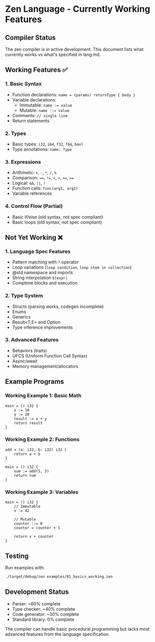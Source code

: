 # Zen Language - Currently Working Features

## Compiler Status
The zen compiler is in active development. This document lists what currently works vs what's specified in lang.md.

## Working Features ✅

### 1. Basic Syntax
- Function declarations: `name = (params) returnType { body }`
- Variable declarations:
  - Immutable: `name := value`
  - Mutable: `name ::= value`
- Comments: `// single line`
- Return statements

### 2. Types
- Basic types: `i32`, `i64`, `f32`, `f64`, `bool`
- Type annotations: `name: Type`

### 3. Expressions
- Arithmetic: `+`, `-`, `*`, `/`, `%`
- Comparison: `==`, `!=`, `<`, `>`, `<=`, `>=`
- Logical: `&&`, `||`, `!`
- Function calls: `func(arg1, arg2)`
- Variable references

### 4. Control Flow (Partial)
- Basic if/else (old syntax, not spec compliant)
- Basic loops (old syntax, not spec compliant)

## Not Yet Working ❌

### 1. Language Spec Features
- Pattern matching with `?` operator
- Loop variations (`loop condition`, `loop item in collection`)
- @std namespace and imports
- String interpolation `$(expr)`
- Comptime blocks and execution

### 2. Type System
- Structs (parsing works, codegen incomplete)
- Enums
- Generics
- Result<T,E> and Option<T>
- Type inference improvements

### 3. Advanced Features
- Behaviors (traits)
- UFCS (Uniform Function Call Syntax)
- Async/await
- Memory management/allocators

## Example Programs

### Working Example 1: Basic Math
```zen
main = () i32 {
    x := 10
    y := 20
    result := x + y
    return result
}
```

### Working Example 2: Functions
```zen
add = (a: i32, b: i32) i32 {
    return a + b
}

main = () i32 {
    sum := add(5, 3)
    return sum
}
```

### Working Example 3: Variables
```zen
main = () i32 {
    // Immutable
    x := 42
    
    // Mutable
    counter ::= 0
    counter = counter + 1
    
    return x + counter
}
```

## Testing
Run examples with:
```bash
./target/debug/zen examples/01_basics_working.zen
```

## Development Status
- Parser: ~60% complete
- Type checker: ~40% complete  
- Code generator: ~30% complete
- Standard library: 0% complete

The compiler can handle basic procedural programming but lacks most advanced features from the language specification.